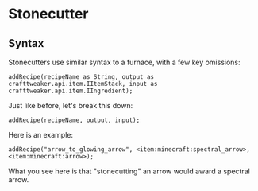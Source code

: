 # Stonecutter


## Syntax
Stonecutters use similar syntax to a furnace, with a few key omissions:
```zenscript
addRecipe(recipeName as String, output as crafttweaker.api.item.IItemStack, input as crafttweaker.api.item.IIngredient);
```
Just like before, let's break this down:
```zenscript
addRecipe(recipeName, output, input);
```

Here is an example:

```zenscript
addRecipe("arrow_to_glowing_arrow", <item:minecraft:spectral_arrow>, <item:minecraft:arrow>);
```
What you see here is that "stonecutting" an arrow would award a spectral arrow.
